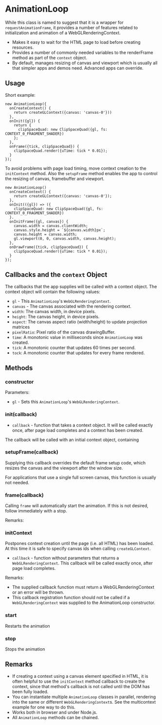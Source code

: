 # AnimationLoop

While this class is named to suggest that it is a wrapper for `requestAnimationFrame`, it provides a number of features related to initialization and animation of a WebGLRenderingContext.

* Makes it easy to wait for the HTML page to load before creating resources.
* Provides a number of commonly needed variables to the renderFrame method as part of the `context` object.
* By default, manages resizing of canvas and viewport which is usually all that simpler apps and demos need. Advanced apps can override.


## Usage

Short example:
```
new AnimationLoop({
  onCreateContext() {
    return createGLContext({canvas: 'canvas-0'}))
  },
  onInit({gl}) {
    return {
      clipSpaceQuad: new ClipSpaceQuad({gl, fs: CONTEXT_0_FRAGMENT_SHADER})
    };
  },
  onFrame({tick, clipSpaceQuad}) {
    clipSpaceQuad.render({uTime: tick * 0.01});
  }
});
```

To avoid problems with page load timing, move context creation to the `initContext` method. Also the `setupFrame` method enables the app to control the resizing of canvas, framebuffer and viewport.
```
new AnimationLoop()
  onCreateContext() {
    return createGLContext({canvas: 'canvas-0'});
  },
  onInit(({gl}) => ({
    clipSpaceQuad: new ClipSpaceQuad({gl, fs: CONTEXT_0_FRAGMENT_SHADER})
  }.
  onInitFrame({gl, canvas}) {
    canvas.width = canvas.clientWidth;
    canvas.style.height = `${canvas.width}px`;
    canvas.height = canvas.width;
    gl.viewport(0, 0, canvas.width, canvas.height);
  },
  onDrawFrame({tick, clipSpaceQuad}) {
    clipSpaceQuad.render({uTime: tick * 0.01});
  }
});
```


## Callbacks and the `context` Object

The callbacks that the app supplies will be called with a context object.
The context object will contain the following values:

* `gl` - This `AnimationLoop`'s `WebGLRenderingContext`.
* `canvas` - The canvas associated with the rendering context.
* `width`: The canvas width, in device pixels.
* `height`: The canvas height, in device pixels.
* `aspect`: The canvas aspect ratio (width/height) to update projection matrices
* `pixelRatio`: Pixel ratio of the canvas drawingBuffer.
* `time`: A monotonic value in milliseconds since `AnimationLoop` was created.
* `tick`: A monotonic counter that updates 60 times per second.
* `tock`: A monotonic counter that updates for every frame rendered.


## Methods

### constructor

Parameters:
* `gl` - Sets this `AnimationLoop`'s `WebGLRenderingContext`.


### init(callback)

* `callback` - function that takes a context object. It will be called
  exactly once, after page load completes and a context has been created.

The callback will be called with an initial context object, containing


### setupFrame(callback)

Supplying this callback overrides the default frame setup code, which
resizes the canvas and the viewport after the window size.

For applications that use a single full screen canvas, this function is
usually not needed.


### frame(callback)

Calling `frame` will automatically start the animation. If this is not
desired, follow immediately with a stop.

Remarks:


### initContext

Postpones context creation until the page (i.e. all HTML) has been loaded.
At this time it is safe to specify canvas ids when calling `createGLContext`.

* `callback` - function without parameters that returns a
  `WebGLRenderingContext`. This callback will be called exactly once,
  after page load completes.

Remarks:
* The supplied callback function must return a WebGLRenderingContext or
  an error will be thrown.
* This callback registration function should not be called if a
  `WebGLRenderingContext` was supplied to the AnimationLoop constructor.


### start

Restarts the animation


### stop

Stops the animation




## Remarks

* If creating a context using a canvas element specified in HTML, it is often helpful to use the `initContext` method callback to create the context, since that method's callback is not called until the DOM has been fully loaded.
* You can instantiate multiple `AnimationLoop` classes in parallel, rendering into the same or different `WebGLRenderingContext`s. See the multicontext example for one way to do this.
* Works both in browser and under Node.js.
* All `AnimationLoop` methods can be chained.
